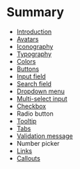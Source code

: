 # Summary

* [Introduction](README.md)
* [Avatars](dialog-boxes.md)
* [Iconography](educational-callouts.md)
* [Typography](outline.md)
* [Colors](chapter1.md)
* [Buttons](colors.md)
* [Input field](colors.md)
* [Search field](search-field.md)
* [Dropdown menu](dropdown-menus.md)
* [Multi-select input](multi-select-input.md)
* [Checkbox](checkboxes.md)
* Radio button
* [Tooltip](tooltip.md)
* [Tabs](search-field.md)
* [Validation message](validation-message.md)
* Number picker
* [Links](links.md)
* [Callouts](callouts.md)

